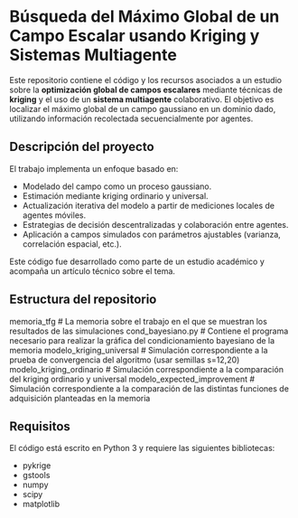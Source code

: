 # Búsqueda del Máximo Global de un Campo Escalar usando Kriging y Sistemas Multiagente

Este repositorio contiene el código y los recursos asociados a un estudio sobre la **optimización global de campos escalares** mediante técnicas de **kriging** y el uso de un **sistema multiagente** colaborativo. El objetivo es localizar el máximo global de un campo gaussiano en un dominio dado, utilizando información recolectada secuencialmente por agentes.



## Descripción del proyecto

El trabajo implementa un enfoque basado en:

- Modelado del campo como un proceso gaussiano.
- Estimación mediante kriging ordinario y universal.
- Actualización iterativa del modelo a partir de mediciones locales de agentes móviles.
- Estrategias de decisión descentralizadas y colaboración entre agentes.
- Aplicación a campos simulados con parámetros ajustables (varianza, correlación espacial, etc.).

Este código fue desarrollado como parte de un estudio académico y acompaña un artículo técnico sobre el tema.



## Estructura del repositorio

memoria_tfg # La memoria sobre el trabajo en el que se muestran los resultados de las simulaciones
cond_bayesiano.py # Contiene el programa necesario para realizar la gráfica del condicionamiento bayesiano de la memoria
modelo_kriging_universal # Simulación correspondiente a la prueba de convergencia del algoritmo (usar semillas s=12,20)
modelo_kriging_ordinario # Simulación correspondiente a la comparación del kriging ordinario y universal
modelo_expected_improvement # Simulación correspondiente a la comparación de las distintas funciones de adquisición planteadas en la memoria

## Requisitos

El código está escrito en Python 3 y requiere las siguientes bibliotecas:

- pykrige
- gstools
- numpy  
- scipy  
- matplotlib  

